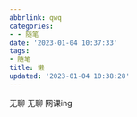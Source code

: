 ```yaml
---
abbrlink: qwq
categories:
- - 随笔
date: '2023-01-04 10:37:33'
tags:
- 随笔
title: 懒
updated: '2023-01-04 10:38:28'
---
```

无聊 无聊 网课ing
